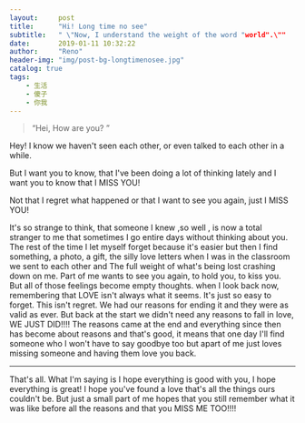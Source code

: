 ```yaml
---
layout:     post
title:      "Hi! Long time no see"
subtitle:   " \"Now, I understand the weight of the word "world".\""
date:       2019-01-11 10:32:22
author:     "Reno"
header-img: "img/post-bg-longtimenosee.jpg"
catalog: true
tags:
    - 生活
    - 傻子
    - 你我
---
```


> “Hei, How are you? ”

Hey! I know we haven't seen each other, or even talked to each other in a while. 

But I want you to know, that I've been doing a lot of thinking lately and I want you to know that I MISS YOU! 

Not that I regret what happened or that I want to see you again, just I MISS YOU! 

It's so strange to think, that someone I knew ,so well , is now a total stranger to me that sometimes I go entire days without thinking about you. 
The rest of the time I let myself forget because it's easier but then I find something, a photo, a gift, the silly love letters 
when I was in the classroom we sent to each other and The full weight of what's being lost crashing down on me. Part of me wants to see you again, to hold you, to kiss you. 
But all of those feelings become empty thoughts. when I look back now, remembering that LOVE isn't always what it seems. It's just so easy to forget. This isn't regret.
We had our reasons for ending it and they were as valid as ever. But back at the start we didn't need any reasons to fall in love, WE JUST DID!!!! 
The reasons came at the end and everything since then has become about reasons and that's good, it means that one day I'll find someone who I won't have to say goodbye too but apart of me just loves missing someone and having them love you back. 

---

That's all. 
What I'm saying is I hope everything is good with you, I hope everything is great! I hope you've found a love that's all the things ours couldn't be. But just a small part of me hopes that you still remember what it was like before all the reasons and that you MISS ME TOO!!!! 
 
 
 
 
 
 